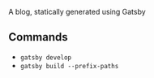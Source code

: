 A blog, statically generated using Gatsby


## Commands

* `gatsby develop`
* `gatsby build --prefix-paths`